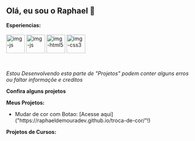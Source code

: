 ## Olá, eu sou o Raphael 👋
<div> 
   <strong>Esperiencias:</strong>
</div>

<div style="display: inline_block"><br>
   <img align="center" alt="img-js" heigth="50" width="50" src="https://cdn.jsdelivr.net/gh/devicons/devicon@latest/icons/react/react-original.svg" />
   <img align="center" alt="img-js" heigth="50" width="50" src="https://cdn.jsdelivr.net/gh/devicons/devicon@latest/icons/javascript/javascript-original.svg" />
   <img align="center" alt="img-html5" heigth="50" width="50" src="https://cdn.jsdelivr.net/gh/devicons/devicon@latest/icons/html5/html5-original.svg" />
   <img align="center" alt="img-css3" heigth="50" width="50" src="https://cdn.jsdelivr.net/gh/devicons/devicon@latest/icons/css3/css3-original.svg" />
</div>
<br>
<h2></h2>
<div>
   <i>Estou Desenvolvendo esta parte de "Projetos" podem conter alguns erros ou faltar informaçõe e creditos</i>

   
   <strong>Confira alguns projetos</strong>

   <strong>Meus Projetos:</strong>
   <ul>
      <li>Mudar de cor com Botao: [Acesse aqui]("https://raphaeldemouradev.github.io/troca-de-cor/"!)</li>
   </ul>

   <strong>Projetos de Cursos:</strong>
</div>
